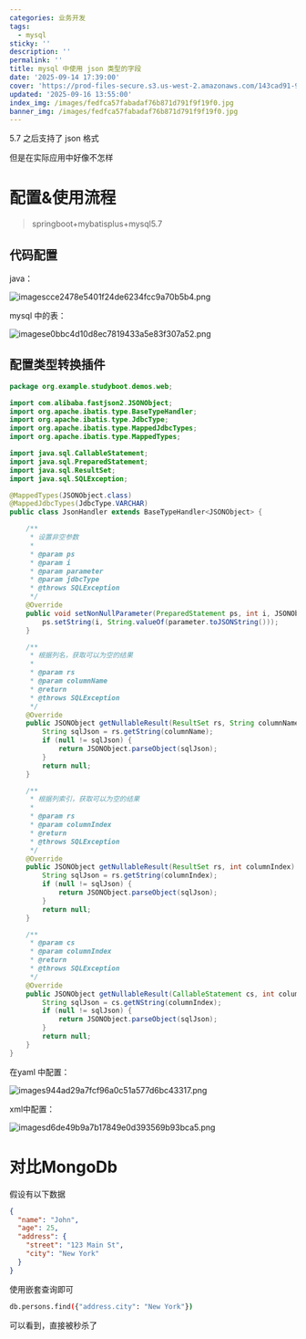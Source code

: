 ```yaml
---
categories: 业务开发
tags:
  - mysql
sticky: ''
description: ''
permalink: ''
title: mysql 中使用 json 类型的字段
date: '2025-09-14 17:39:00'
cover: 'https://prod-files-secure.s3.us-west-2.amazonaws.com/143cad91-961b-48b0-82dc-78fbb6eb5abe/deb71c7a-9910-435b-b686-00d0786e45d3/51711470_p0.jpg?X-Amz-Algorithm=AWS4-HMAC-SHA256&X-Amz-Content-Sha256=UNSIGNED-PAYLOAD&X-Amz-Credential=ASIAZI2LB4664CLSP523%2F20250917%2Fus-west-2%2Fs3%2Faws4_request&X-Amz-Date=20250917T000045Z&X-Amz-Expires=3600&X-Amz-Security-Token=IQoJb3JpZ2luX2VjEB8aCXVzLXdlc3QtMiJGMEQCIHouFWs7umBK63iXbBqg%2B5KvlSkZGpbfkZ1MmSU9olJZAiB5I0JZsldDEzFfizhYkWr%2Fth%2F6gNwpSKIjiS0sjL9Y%2FSqIBAiY%2F%2F%2F%2F%2F%2F%2F%2F%2F%2F8BEAAaDDYzNzQyMzE4MzgwNSIMrVcCzYHlsNRILIzuKtwD07GN%2BukEjFY0toM%2BLoZ7xOyKSyV3nvbxaKky%2Be1gDfEs4ZEknitgDhtuA7tE%2F0rzNUP69ctUOQxfWl%2Bkib4qvdga66Cjk5rhGPo4Db3AYgufI3pMkzMwilvrRQUQuewJFe4DG%2B9LRQji23BYt%2FwoNh%2Bogwg61EYH0VkQ9XtgpO8n1oJUJom4%2F84mhflS3vzsdvgf24nhhOKmg%2F50FYxoDPfVPwlSFtsYTF%2FGy7COzB1BUjlpz%2FbPheWTv3wUFnJhWrtAMJXpOBGMzlPdyzr91bodcIbOEY%2F0LcFFh9w1ePFdwJJQSwMmBfxJULp1jOsKUiEllWq%2BRhPSifEwICi%2BbY7yC%2BrYrtWWDTmaXbhBThXvgXscQdJAVVLII0RL0bLpm6jALQli5NSjx2a9d1sY8AsAjU%2BJ6tbB1dA%2FOL7J0l6cGQX81WcRtyoSWkRqgKmJM422aDnrScqP%2BwmHF19a%2FuVFcdyucKqYdANVpDCnYUbb7cOQ5Ibwl8lpJZ4WVvCNfqg8CtsaMQe0cMrg%2F3%2FOJpvcFjN6AHe90DZaAvdGYF7y9lI1qFZGx5zGQwTbNH%2BhIxZjHwWP6ZeTVjKxLuhS6O5Hev39R%2BlV%2FaQYIrLXsMlbuSobV8FjLh7qd8kws9ynxgY6pgEWRBPQy9jUlZI1F2x4yyJD6xR%2FjdcJRFrZat1GUeZ7gr60aMP4NkQFdqKRQYXGpttzJJWkjkamvWF%2FyQD2q2u32hAQJgpLJKgt3wQDY1fyrcF7lQmykvDe%2F3U%2FeieKFvLO9h6JFgL9Wsd2YyoVH0VmOFPG0%2BeWOrrEQ7EDVUmmfAGKhxpgVTWGushPFg59l5yw3UvJe81RWFKy7oMDqMpW0nTa0I49&X-Amz-Signature=d3bfce70788844e7d5eb3068e50c3e58f3ef76db17729da0fefb9b19399b65f6&X-Amz-SignedHeaders=host&x-amz-checksum-mode=ENABLED&x-id=GetObject'
updated: '2025-09-16 13:55:00'
index_img: /images/fedfca57fabadaf76b871d791f9f19f0.jpg
banner_img: /images/fedfca57fabadaf76b871d791f9f19f0.jpg
---
```


5.7 之后支持了 json 格式


但是在实际应用中好像不怎样


# 配置&使用流程

> springboot+mybatisplus+mysql5.7

## 代码配置


java：


![imagescce2478e5401f24de6234fcc9a70b5b4.png](/images/476a1133e7aaa3e257f0f6fe9cb407b6.png)


mysql 中的表：


![imagese0bbc4d10d8ec7819433a5e83f307a52.png](/images/e2532123fe03eee4705d5db2c2ecc85d.png)


## 配置类型转换插件


```java
package org.example.studyboot.demos.web;

import com.alibaba.fastjson2.JSONObject;
import org.apache.ibatis.type.BaseTypeHandler;
import org.apache.ibatis.type.JdbcType;
import org.apache.ibatis.type.MappedJdbcTypes;
import org.apache.ibatis.type.MappedTypes;

import java.sql.CallableStatement;
import java.sql.PreparedStatement;
import java.sql.ResultSet;
import java.sql.SQLException;

@MappedTypes(JSONObject.class)
@MappedJdbcTypes(JdbcType.VARCHAR)
public class JsonHandler extends BaseTypeHandler<JSONObject> {

    /**
     * 设置非空参数
     *
     * @param ps
     * @param i
     * @param parameter
     * @param jdbcType
     * @throws SQLException
     */
    @Override
    public void setNonNullParameter(PreparedStatement ps, int i, JSONObject parameter, JdbcType jdbcType) throws SQLException {
        ps.setString(i, String.valueOf(parameter.toJSONString()));
    }

    /**
     * 根据列名，获取可以为空的结果
     *
     * @param rs
     * @param columnName
     * @return
     * @throws SQLException
     */
    @Override
    public JSONObject getNullableResult(ResultSet rs, String columnName) throws SQLException {
        String sqlJson = rs.getString(columnName);
        if (null != sqlJson) {
            return JSONObject.parseObject(sqlJson);
        }
        return null;
    }

    /**
     * 根据列索引，获取可以为空的结果
     *
     * @param rs
     * @param columnIndex
     * @return
     * @throws SQLException
     */
    @Override
    public JSONObject getNullableResult(ResultSet rs, int columnIndex) throws SQLException {
        String sqlJson = rs.getString(columnIndex);
        if (null != sqlJson) {
            return JSONObject.parseObject(sqlJson);
        }
        return null;
    }

    /**
     * @param cs
     * @param columnIndex
     * @return
     * @throws SQLException
     */
    @Override
    public JSONObject getNullableResult(CallableStatement cs, int columnIndex) throws SQLException {
        String sqlJson = cs.getNString(columnIndex);
        if (null != sqlJson) {
            return JSONObject.parseObject(sqlJson);
        }
        return null;
    }
}
```


在yaml 中配置：


![images944ad29a7fcf96a0c51a577d6bc43317.png](/images/4d25cc1863ee3e3fa6ae7e6d4c2a6cf7.png)


xml中配置：


![imagesd6de49b9a7b17849e0d393569b93bca5.png](/images/1067c14ea63fdd81764edc7b0b6e9828.png)


# 对比MongoDb


假设有以下数据


```json
{
  "name": "John",
  "age": 25,
  "address": {
    "street": "123 Main St",
    "city": "New York"
  }
}
```


使用嵌套查询即可


```bash
db.persons.find({"address.city": "New York"})
```


可以看到，直接被秒杀了

